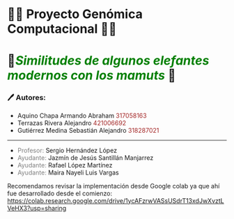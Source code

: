 # **🧬🧬 Proyecto Genómica Computacional 🧬🧬**

# 🐘<font color='green'>*Similitudes de algunos elefantes modernos  con los mamuts* </font> 🐘

### 🖊️ **Autores:**

*   Aquino Chapa Armando Abraham  <font color='brown'>317058163</font>
*   Terrazas Rivera Alejandro <font color='brown'>421006692</font>
*   Gutiérrez Medina Sebastián Alejandro  <font color='brown'>318287021</font>

---

*   <font color='grey'>Profesor: </font> Sergio Hernández López
*   <font color='grey'>Ayudante: </font> Jazmín de Jesús Santillán Manjarrez
*   <font color='grey'>Ayudante: </font> Rafael López Martínez
*   <font color='grey'>Ayudante: </font> Maira Nayeli Luis Vargas

Recomendamos revisar la implementación desde Google colab ya que ahí fue desarrollado desde el comienzo: https://colab.research.google.com/drive/1ycAFzrwVASsUSdrT13xdJwXvztLVeHX3?usp=sharing
